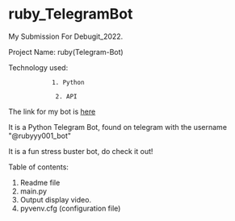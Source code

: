 # ruby_TelegramBot

My Submission For Debugit_2022.

Project Name: ruby(Telegram-Bot)

Technology used: 

                1. Python
                 
                 2. API
                 
The link for my bot is [here](t.me/rubyyy001_bot)

It is a Python Telegram Bot, found on telegram with the username "@rubyyy001_bot"

It is a fun stress buster bot, do check it out!

Table of contents:
1. Readme file
2. main.py
3. Output display video.
4. pyvenv.cfg (configuration file)
